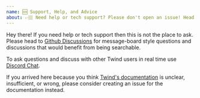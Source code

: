 ```yaml
---
name: 🆘 Support, Help, and Advice
about: 👉🏽 Need help or tech support? Please don't open an issue! Head to [Github Discussion](https://github.com/tw-in-js/twind/discussions) or [Discord Chat](https://chat.twind.style).
---
```


Hey there! If you need help or tech support then this is not the place to ask. Please head to [Github Discussions](https://github.com/tw-in-js/twind/discussions) for message-board style questions and discussions that would benefit from being searchable.

To ask questions and discuss with other Twind users in real time use [Discord Chat](https://chat.twind.style).

If you arrived here because you think [Twind's documentation](https://twind.style/docs) is unclear, insufficient, or wrong, please consider creating an issue for the documentation instead.
